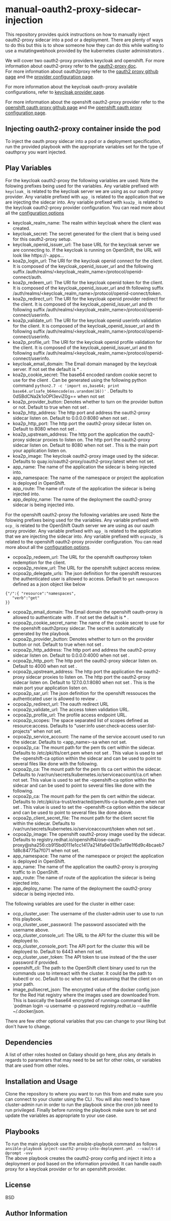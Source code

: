 # manual-oauth2-proxy-sidecar-injection

This repository provides quick instructions on how to manually inject oauth2-proxy sidecar into a pod or a deployment. There are plenty of ways to do this but this is to show someone how they can do this while waiting to use a mutatingwebhook provided by the kubernetes cluster administrators .  

We will cover two oauth2-proxy providers keycloak and openshift. For more information about oauth2-proxy refer to the [oauth2-proxy doc](https://github.com/oauth2-proxy/oauth2-proxy).   
For more information about oauth2proxy refer to the [oauth2 proxy github page](https://github.com/oauth2-proxy/oauth2-proxy) and the [provider configuration page](https://oauth2-proxy.github.io/oauth2-proxy/docs/configuration/oauth_provider/).

For more information about the keycloak oauth-proxy available configurations, refer to [keycloak provider page](https://oauth2-proxy.github.io/oauth2-proxy/docs/configuration/oauth_provider/#keycloak-auth-provider).   

For more information about the openshift oauth2-proxy provider refer to the [openshift oauth proxy github page](https://github.com/openshift/oauth-proxy) and the [openshift oauth proxy configuration page](https://github.com/openshift/oauth-proxy/tree/aad1b28fcf4b32d9ad592eee33e439bd575565a2#command-line-options).  



## Injecting oauth2-proxy container inside the  pod
To inject the oauth proxy sidecar into a pod or a deployment specification, run the provided playbook with the appropriate variables set for the type of oauthprxy you want injected. 



Play Variables
--------------

For the keycloak oauth2-proxy the following variables are used:
Note the folowing prefixes being used for the variables.
Any variable prefixed with `keycloak_` is related to the keycloak server we are using as our oauth proxy provider.
Any variable prefixed with `app_` is related to the application that we are injecting the sidecar into.
Any variable prefixed with `koa2p_` is related to the keycloak oauth2-proxy provider configuration. You can read more about all the [configuration options](https://github.com/oauth2-proxy/oauth2-proxy) 
- keycloak_realm_name: The realm within keycloak where the client was created. 
- keycloak_secret: The secret generated for the client that is being used for this oauth2-proxy setup.  
- keycloak_openid_issuer_url: The base URL for the keycloak server we are connecting to. If the keycloak is running on OpenShift, the URL will look like https://<keycloak-app-name>-<keycloak-app-namespace>.apps.<CLUSTERNAME>.<BASEDOMAIN>.
- koa2p_login_url: The URI for the keycloak openid connect for the client. It is composed of the keycloak_openid_issuer_url and the following suffix /auth/realms/<keycloak_realm_name>/protocol/openid-connect/auth.
- koa2p_redeem_url: The URI for the keycloak openid token for the client. It is composed of the keycloak_openid_issuer_url and th following suffix /auth/realms/<keycloak_realm_name>/protocol/openid-connect/token.
- koa2p_redirect_url: The URI for the keycloak openid provider redirect for the client. It is composed of the keycloak_openid_issuer_url and th following suffix /auth/realms/<keycloak_realm_name>/protocol/openid-connect/userinfo.
- koa2p_validate_url: The URI for the keycloak openid userinfo validation for the client. It is composed of the keycloak_openid_issuer_url and th following suffix /auth/realms/<keycloak_realm_name>/protocol/openid-connect/userinfo.
- koa2p_profile_url: The URI for the keycloak openid profile validation for the client. It is composed of the keycloak_openid_issuer_url and th following suffix /auth/realms/<keycloak_realm_name>/protocol/openid-connect/userinfo.
- keycloak_email_domain: The Email domain managed by the keycloak server. If not set the default is * .
- koa2p_cookie_secret: The base64 encoded random cookie secret to use for the client . Can be generated using the following python command `python2.7 -c 'import os,base64; print base64.urlsafe_b64encode(os.urandom(16))'` . Defaults to 0dSBdCNa2k1oOPl3eviZ0g== when not set
- koa2p_provider_button: Denotes whether to turn on the provider button or not. Default to true when not set .
- koa2p_http_address: The http port and address the oauth2-proxy sidecar listen on. Default to 0.0.0.0:8080 when not set . 
- koa2p_http_port: The http port the oauth2-proxy sidecar listen on. Default to 8080 when not set . 
- koa2p_upstream_address:  The http port the application the oauth2-proxy sidecar proxies to listen on. The http port the oauth2-proxy sidecar listen on. Default to 8080 when not set . This is the main port your application listen on.
- koa2p_image: The keycloak oauth2-proxy image used by the sidecar. Defaults to quay.io/oauth2-proxy/oauth2-proxy:latest when not set. 
- app_name: The name of the application the sidecar is being injected into.
- app_namespace: The name of the namespace or project the application is deployed in OpenShift.
- app_route: The name of route of the application the sidecar is being injected into.
- app_deploy_name: The name of the deployment the oauth2-proxy sidecar is being injected into.


For the openshift oauth2-proxy the following variables are used:
Note the folowing prefixes being used for the variables.
Any variable prefixed with `ocp_` is related to the OpenShift Oauth server we are using as our oauth proxy provider.
Any variable prefixed with `app_` is related to the application that we are injecting the sidecar into.
Any variable prefixed with `ocpoa2p_` is related to the openshift oauth2-proxy provider configuration. You can read more about all the [configuration options](https://github.com/openshift/oauth-proxy/tree/aad1b28fcf4b32d9ad592eee33e439bd575565a2#command-line-options).
- ocpoa2p_redeem_url: The URL for the openshift oauthproxy token redemption for the client. 
- ocpoa2p_review_url: The URL for the openshift subject access review.
- ocpoa2p_delegate_urls: The json definition for the openshift resources the authenticated user is allowed to access. Default to `get` `namespaces` defined as a json object like below
```
{"/":{ "resource":"namespaces",
   "verb":"get"
}}
```
- ocpoa2p_email_domain: The Email domain the openshift oauth-proxy is allowed to authenticate with . If not set the default is * .
- ocpoa2p_cookie_secret_name: The name of the cookie secret to use for the openshift oauth2proxy sidecar. The secret is automatically generated by the playbook. 
- ocpoa2p_provider_button: Denotes whether to turn on the provider button or not. Default to true when not set .
- ocpoa2p_http_address: The http port and address the oauth2-proxy sidecar listen on. Default to 0.0.0.0:4000 when not set . 
- ocpoa2p_http_port: The http port the oauth2-proxy sidecar listen on. Default to 4000 when not set . 
- ocpoa2p_upstream_address:  The http port the application the oauth2-proxy sidecar proxies to listen on. The http port the oauth2-proxy sidecar listen on. Default to 127.0.0.1:8080 when not set . This is the main port your application listen on.
- ocpoa2p_sar_url: The json definition for the openshift ressouces the authenticated user is allowed to review .
- ocpoa2p_redirect_url: The oauth redirect URL 
- ocpoa2p_validate_url: The access token validation URL.
- ocpoa2p_profile_url: The profile access endpoint URL. 
- ocpoa2p_scopes: The space separated list of scopes defined as resource:access. Defaults to  "user:info user:check-access user:list-projects" when not set. 
- ocpoa2p_service_account: The name of the service account used to run the sidecar. Defaults to <app_name>-sa when not set. 
- ocpoa2p_ca: The mount path for the pem tls cert within the sidecar. Defaults to /etc/pki/tls/cert.pem when not set . This value is used to set the -openshift-ca option within the sidecar and can be used to point to several files like done with the following.
- ocpoa2p_ca: The mount path for the pem tls ca cert within the sidecar. Defaults to /var/run/secrets/kubernetes.io/serviceaccount/ca.crt when not set. This value is used to set the -openshift-ca option within the sidecar and can be used to point to several files like done with the following.
- ocpoa2p_ca: The mount path for the pem tls cert within the sidecar. Defaults to /etc/pki/ca-trust/extracted/pem/tls-ca-bundle.pem when not set . This value is used to set the -openshift-ca option within the sidecar and can be used to point to several files like done above.
- ocpoa2p_client_secret_file: The mount path for the client secret file within the sidecar. Defaults to /var/run/secrets/kubernetes.io/serviceaccount/token when not set . 
- ocpoa2p_image: The openshift oauth2-proxy image used by the sidecar. Defaults to registry.redhat.io/openshift4/ose-oauth-proxy@sha256:cb915bd0111e1cc1417a214fa6e013e3af9e1f6d9c4bcaeb71d8c84775a7f071 when not set. 
- app_namespace: The name of the namespace or project the application is deployed in OpenShift.
- app_name: The name of the application the oauth2-proxy is proxying traffic to in OpenShift.
- app_route: The name of route of the application the sidecar is being injected into.
- app_deploy_name: The name of the deployment the oauth2-proxy sidecar is being injected into.


The following variables are used for the cluster in either case:
- ocp_cluster_user: The username of the cluster-admin user to use to run this playbook.
- ocp_cluster_user_password: The password associated with the username above.
- ocp_cluster_console_url: The URL to the API for the cluster this will be deployed to.
- ocp_cluster_console_port: The API port for the cluster this will be deployed to. Default to 6443 when not set.
- ocp_cluster_user_token: The API token to use instead of the the user password if provided.
- openshift_cli: The path to the OpenShift client binary used to run the commands use to intereact with the cluster. It could be the path to kubectl or oc. Default to oc when not set assuming that the client on on your path.
- image_pullsecret_json: The encrypted value of the docker config json for the Red Hat registry where the images used are downloaded from. This is basically the base64 encrypted of runninga command like `podman login -u username -p password registry.redhat.io --authfile ~/.docker/json.

There are few other optional variables that you can change to your liking but don't have to change. 


Dependencies
------------

A list of other roles hosted on Galaxy should go here, plus any details in regards to parameters that may need to be set for other roles, or variables that are used from other roles.


Installation and Usage
-----------------------
Clone the repository to where you want to run this from and make sure you can connect to your cluster using the CLI . 
You will also need to have cluster-admin run in order to run the playbook since the cron job need to run privileged.
Finally before running the playbook make sure to set and update the variables as appropriate to your use case.

Playbooks
---------
To run the main playbook use the ansible-playbook command as follows   
`ansible-playbook inject-oauth2-proxy-into-deployment.yml  --vault-id @prompt -vvv`  
The above playbook creates the oauth2-proxy config and inject it into a deployment or pod based on the information provided. It can handle oauth proxy for a keycloak provider or for an openshift provider.  



License
-------

BSD

Author Information
------------------

